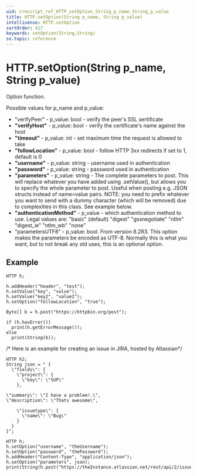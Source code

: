 ```yaml
---
uid: crmscript_ref_HTTP_setOption_String_p_name_String_p_value
title: HTTP.setOption(String p_name, String p_value)
intellisense: HTTP.setOption
sortOrder: 417
keywords: setOption(String,String)
so.topic: reference
---
```


# HTTP.setOption(String p_name, String p_value)

Option function.

Possible values for p_name and p_value:

 - "verifyPeer" - p_value: bool - verify the peer's SSL sertificate
 - <b>"verifyHost"</b> - p_value: bool - verify the certificate's name against the host
 - <b>"timeout"</b> - p_value: int - set maximum time the request is allowed to take
 - <b>"followLocation"</b> - p_value: bool - follow HTTP 3xx redirects if set to 1, default is 0
 - <b>"username"</b> - p_value: string - username used in authentication
 - <b>"password"</b> - p_value: string - password used in authentication
 - <b>"parameters"</b> - p_value: string - The complete parameters to post. This will replace whatever you have added using .setValue(), but allows you to specify the whole parameter to post. Useful when posting e.g. JSON structs instead of name=value pairs. NOTE: you need to prefix whatever you want to send with a dummy character (which will be removed)  due to complexities in this class. See example below.
 - <b>"authenticationMethod"</b> - p_value - which authentication method to use. Legal values are:
    "basic" (default)
    "digest"
    "gssnegotiate"
    "ntlm"
    "digest\_ie"
    "ntlm\_wb"
    "none"
- "parametersUTF8" - p_value: bool. From version 8.2R3. This option makes the parameters be encoded as UTF-8. Normally this is what you want, but to not break any old uses, this is an optional option.

## Example

    HTTP h;
    
    h.addHeader("header", "test");
    h.setValue("key", "value");
    h.setValue("key2", "value2");
    h.setOption("followLocation", "true");
    
    Byte[] b = h.post("https://httpbin.org/post");
    
    if (h.hasError())
      print(h.getErrorMessage());
    else
      print(String(b));

/* Here is an example for creating an issue in JIRA, hosted by Atlassian*/

    HTTP h2;
    String json = " {
      \"fields\": {
        \"project\": {
          \"key\": \"SUP\"
        },

    \"summary\": \"I have a problem!.\",
    \"description\": \"Thats awesome\",

        \"issuetype\": {
          \"name\": \"Bug\"
        }
      }
    }";
    
    HTTP h;
    h.setOption("username", "theUsername");
    h.setOption("password", "thePassword");
    h.addHeader("Content-Type", "application/json");
    h.setOption("parameters", json);
    print(String(h.post("https://theInstance.atlassian.net/rest/api/2/issue/")));


